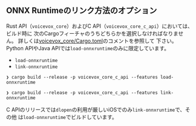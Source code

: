 ## ONNX Runtimeのリンク方法のオプション

Rust API（`voicevox_core`）およびC API（`voicevox_core_c_api`）においては、ビルド時に
次のCargoフィーチャのうちどちらかを選択しなければなりません。
詳しくは[voicevox_core/Cargo.toml](../crates/voicevox_core/Cargo.toml)のコメントを参照して
下さい。Python APIやJava APIでは`load-onnxruntime`のみに限定しています。

- `load-onnxruntime`
- `link-onnxruntime`

```console
❯ cargo build --release -p voicevox_core_c_api --features load-onnxruntime
```

```console
❯ cargo build --release -p voicevox_core_c_api --features link-onnxruntime
```

C APIのリリースでは`dlopen`の利用が厳しいiOSでのみ`link-onnxruntime`で、その他
は`load-onnxruntime`でビルドしています。
